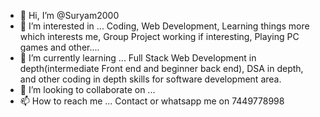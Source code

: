 - 👋 Hi, I’m @Suryam2000
- 👀 I’m interested in ... Coding, Web Development, Learning things more which interests me, Group Project working if interesting, Playing PC games and other....
- 🌱 I’m currently learning ... Full Stack Web Development in depth(intermediate Front end and beginner back end), DSA in depth, and other coding in depth skills for software development area.
- 💞️ I’m looking to collaborate on ...
- 📫 How to reach me ... Contact or whatsapp me on 7449778998

<!---
Suryam2000/Suryam2000 is a ✨ special ✨ repository because its `README.md` (this file) appears on your GitHub profile.
You can click the Preview link to take a look at your changes.
--->
